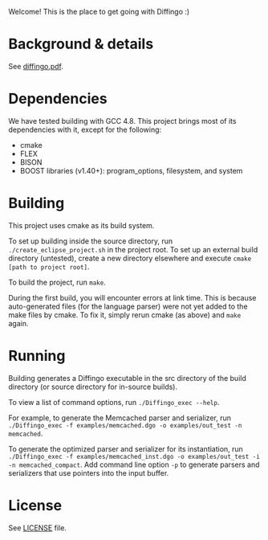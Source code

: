 Welcome! This is the place to get going with Diffingo :)

# Background & details

See [diffingo.pdf](diffingo.pdf).

# Dependencies
We have tested building with GCC 4.8.
This project brings most of its dependencies with it, except for the following:

* cmake
* FLEX
* BISON
* BOOST libraries (v1.40+): program_options, filesystem, and system

# Building
This project uses cmake as its build system.

To set up building inside the source directory, run `./create_eclipse_project.sh` in the project root.
To set up an external build directory (untested), create a new directory elsewhere and execute `cmake [path to project root]`.

To build the project, run `make`.

During the first build, you will encounter errors at link time.
This is because auto-generated files (for the language parser) were not yet added to the make files by cmake.
To fix it, simply rerun cmake (as above) and `make` again.

# Running
Building generates a Diffingo executable in the src directory of the build directory (or source directory for in-source builds).

To view a list of command options, run `./Diffingo_exec --help`.

For example, to generate the Memcached parser and serializer, run
`./Diffingo_exec -f examples/memcached.dgo -o examples/out_test -n memcached`.

To generate the optimized parser and serializer for its instantiation, run
`./Diffingo_exec -f examples/memcached_inst.dgo -o examples/out_test -i -n memcached_compact`.
Add command line option `-p` to generate parsers and serializers that use pointers into the input buffer.

# License
See [LICENSE](LICENSE) file.
